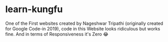 # learn-kungfu
One of the First websites created by Nageshwar Tripathi (originally created for Google Code-in 2019), code in this Website looks ridiculous but works fine. And in terms of Responsiveness it's Zero 😂
